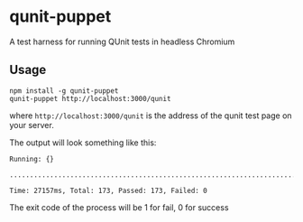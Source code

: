 # qunit-puppet
A test harness for running QUnit tests in headless Chromium

## Usage
```
npm install -g qunit-puppet
qunit-puppet http://localhost:3000/qunit
```
where `http://localhost:3000/qunit` is the address of the qunit test page on your server.

The output will look something like this:

```
Running: {}

............................................................................................................................................................................

Time: 27157ms, Total: 173, Passed: 173, Failed: 0
```

The exit code of the process will be 1 for fail, 0 for success